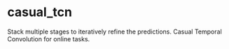 # casual_tcn
Stack multiple stages to iteratively refine the predictions.
Casual Temporal Convolution for online tasks.
